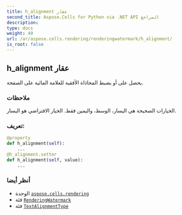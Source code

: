 ```yaml
---
title: h_alignment عقار
second_title: Aspose.Cells for Python via .NET API المراجع
description:
type: docs
weight: 40
url: /ar/aspose.cells.rendering/renderingwatermark/h_alignment/
is_root: false
---
```

##  h_alignment عقار

يحصل على أو يضبط المحاذاة الأفقية للعلامة المائية على الصفحة.

###  ملاحظات

الخيارات الصحيحة هي اليسار، الوسط، واليمين فقط. الخيار الافتراضي هو اليسار.
###  تعريف:
```python
@property
def h_alignment(self):
    ...
@h_alignment.setter
def h_alignment(self, value):
    ...
```

###  أنظر أيضا
* الوحدة [`aspose.cells.rendering`](../../)
* فئة [`RenderingWatermark`](/cells/python-net/ar/aspose.cells.rendering/renderingwatermark)
* فئة [`TextAlignmentType`](/cells/python-net/ar/aspose.cells/textalignmenttype)
